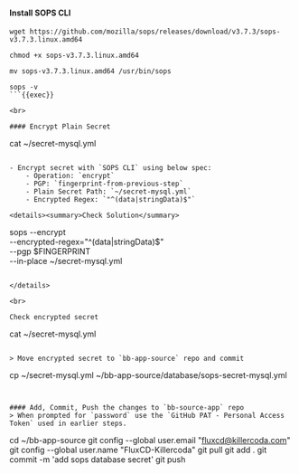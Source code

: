 #### Install SOPS CLI
```
wget https://github.com/mozilla/sops/releases/download/v3.7.3/sops-v3.7.3.linux.amd64

chmod +x sops-v3.7.3.linux.amd64

mv sops-v3.7.3.linux.amd64 /usr/bin/sops

sops -v
```{{exec}}

<br>

#### Encrypt Plain Secret
```
cat ~/secret-mysql.yml
```{{exec}}

- Encrypt secret with `SOPS CLI` using below spec:
    - Operation: `encrypt`
    - PGP: `fingerprint-from-previous-step`
    - Plain Secret Path: `~/secret-mysql.yml`
    - Encrypted Regex: `"^(data|stringData)$"`

<details><summary>Check Solution</summary>

```
sops --encrypt \
--encrypted-regex="^(data|stringData)$" \
--pgp $FINGERPRINT \
--in-place ~/secret-mysql.yml
```{{exec}}

</details>

<br>

Check encrypted secret
```
cat ~/secret-mysql.yml
```{{exec}}

> Move encrypted secret to `bb-app-source` repo and commit

```
cp ~/secret-mysql.yml ~/bb-app-source/database/sops-secret-mysql.yml
```{{exec}}


#### Add, Commit, Push the changes to `bb-source-app` repo
> When prompted for `password` use the `GitHub PAT - Personal Access Token` used in earlier steps.

```
cd ~/bb-app-source
git config --global user.email "fluxcd@killercoda.com"
git config --global user.name "FluxCD-Killercoda"
git pull
git add .
git commit -m 'add sops database secret'
git push
```{{exec}}
